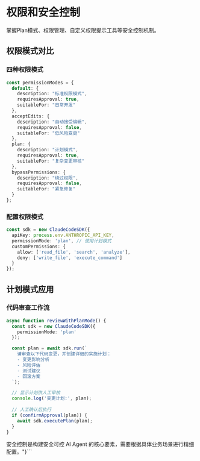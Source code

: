 # 权限和安全控制

掌握Plan模式、权限管理、自定义权限提示工具等安全控制机制。

## 权限模式对比

### 四种权限模式

```typescript
const permissionModes = {
  default: {
    description: "标准权限模式",
    requiresApproval: true,
    suitableFor: "日常开发"
  },
  acceptEdits: {
    description: "自动接受编辑",
    requiresApproval: false,
    suitableFor: "低风险变更"
  },
  plan: {
    description: "计划模式",
    requiresApproval: true,
    suitableFor: "复杂变更审核"
  },
  bypassPermissions: {
    description: "绕过权限",
    requiresApproval: false,
    suitableFor: "紧急修复"
  }
};
```

### 配置权限模式

```typescript
const sdk = new ClaudeCodeSDK({
  apiKey: process.env.ANTHROPIC_API_KEY,
  permissionMode: 'plan', // 使用计划模式
  customPermissions: {
    allow: ['read_file', 'search', 'analyze'],
    deny: ['write_file', 'execute_command']
  }
});
```

## 计划模式应用

### 代码审查工作流

```typescript
async function reviewWithPlanMode() {
  const sdk = new ClaudeCodeSDK({
    permissionMode: 'plan'
  });

  const plan = await sdk.run(`
    请审查以下代码变更，并创建详细的实施计划：
    - 变更影响分析
    - 风险评估
    - 测试建议
    - 回滚方案
  `);

  // 显示计划供人工审核
  console.log('变更计划:', plan);
  
  // 人工确认后执行
  if (confirmApproval(plan)) {
    await sdk.executePlan(plan);
  }
}
```

安全控制是构建安全可控 AI Agent 的核心要素，需要根据具体业务场景进行精细配置。"}```</parameter></parameter>